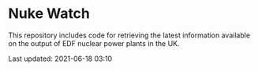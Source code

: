 # Nuke Watch

This repository includes code for retrieving the latest information available on the output of EDF nuclear power plants in the UK.

Last updated: 2021-06-18 03:10